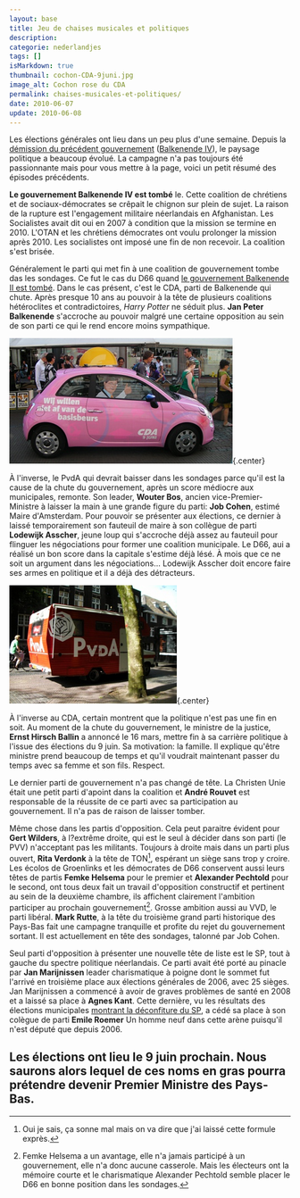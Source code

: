 ```yaml
---
layout: base
title: Jeu de chaises musicales et politiques
description: 
categorie: nederlandjes
tags: []
isMarkdown: true
thumbnail: cochon-CDA-9juni.jpg
image_alt: Cochon rose du CDA
permalink: chaises-musicales-et-politiques/
date: 2010-06-07
update: 2010-06-08
---
```




Les élections générales ont lieu dans un peu plus d'une semaine. Depuis la [démission du précédent gouvernement](/balkenende-iv-est-tombe) ([Balkenende IV](/nieuw-kabinet-balkenende-iv)), le paysage politique a beaucoup évolué. La campagne n'a pas toujours été passionnante mais pour vous mettre à la page, voici un petit résumé des épisodes précédents.

**Le gouvernement Balkenende IV est tombé** le. Cette coalition de chrétiens et de sociaux-démocrates se crêpait le chignon sur plein de sujet. La raison de la rupture est l'engagement militaire néerlandais en Afghanistan. Les Socialistes avait dit oui en 2007 à condition que la mission se termine en 2010. L'OTAN et les chrétiens démocrates ont voulu prolonger la mission après 2010. Les socialistes ont imposé une fin de non recevoir. La coalition s'est brisée.

Généralement le parti qui met fin à une coalition de gouvernement tombe das les sondages. Ce fut le cas du D66 quand [le gouvernement Balkenende II est tombé](/balkenende-ii-est-tombe). Dans le cas présent, c'est le CDA, parti de Balkenende qui chute. Après presque 10 ans au pouvoir à la tête de plusieurs coalitions hétéroclites et contradictoires, *Harry Potter* ne séduit plus. **Jan Peter Balkenende** s'accroche au pouvoir malgré une certaine opposition au sein de son parti ce qui le rend encore moins sympathique.

![Cochon rose du CDA](cochon-CDA-9juni.jpg){.center}

À l'inverse, le PvdA qui devrait baisser dans les sondages parce qu'il est la cause de la chute du gouvernement, après un score médiocre aux municipales, remonte. Son leader, **Wouter Bos**, ancien vice-Premier-Ministre à laisser la main à une grande figure du parti: **Job Cohen**, estimé Maire d'Amsterdam. Pour pouvoir se présenter aux élections, ce dernier à laissé temporairement son fauteuil de maire à son collègue de parti **Lodewijk Asscher**, jeune loup qui s'accroche déjà assez au fauteuil pour flinguer les négociations pour former une coalition municipale. Le D66, aui a réalisé un bon score dans la capitale s'estime déjà lésé. À mois que ce ne soit un argument dans les négociations... Lodewijk Asscher doit encore faire ses armes en politique et il a déjà des détracteurs.

![caravane du PvdA](caravane-pvda.jpg){.center}

À l'inverse au CDA, certain montrent que la politique n'est pas une fin en soit. Au moment de la chute du gouvernement, le ministre de la justice, **Ernst Hirsch Ballin** a annoncé le 16 mars, mettre fin à sa carrière politique à l'issue des élections du 9 juin. Sa motivation: la famille. Il explique qu'être ministre prend beaucoup de temps et qu'il voudrait maintenant passer du temps avec sa femme et son fils. Respect.

Le dernier parti de gouvernement n'a pas changé de tête. La Christen Unie était une petit parti d'apoint dans la coalition et **André Rouvet** est responsable de la réussite de ce parti avec sa participation au gouvernement. Il n'a pas de raison de laisser tomber.

Même chose dans les partis d'opposition. Cela peut paraitre évident pour **Gert Wilders**, à l?extrême droite, qui est le seul à décider dans son parti (le PVV) n'acceptant pas les militants. Toujours à droite mais dans un parti plus ouvert, **Rita Verdonk** à la tête de TON[^1], espérant un siège sans trop y croire. Les écolos de Groenlinks et les démocrates de D66 conservent aussi leurs têtes de partis **Femke Helsema** pour le premier et **Alexander Pechtold** pour le second, ont tous deux fait un travail d'opposition constructif et pertinent au sein de la deuxième chambre, ils affichent clairement l'ambition participer au prochain gouvernement[^2]. Grosse ambition aussi au VVD, le parti libéral. **Mark Rutte**, à la tête du troisième grand parti historique des Pays-Bas fait une campagne tranquille et profite du rejet du gouvernement sortant. Il est actuellement en tête des sondages, talonné par Job Cohen.

Seul parti d'opposition à présenter une nouvelle tête de liste est le SP, tout à gauche du spectre politique néerlandais. Ce parti avait été porté au pinacle par **Jan Marijnissen** leader charismatique à poigne dont le sommet fut l'arrivé en troisième place aux élections générales de 2006, avec 25 sièges. Jan Marijnissen a commencé à avoir de graves problèmes de santé en 2008 et a laissé sa place à **Agnes Kant**. Cette dernière, vu les résultats des élections municipales [montrant la déconfiture du SP](/les-pays-bas-basculent-a-droite), a cédé sa place à son colègue de parti **Emile Roemer** Un homme neuf dans cette arène puisqu'il n'est député que depuis 2006.

Les élections ont lieu le 9 juin prochain. Nous saurons alors lequel de ces noms en gras pourra prétendre devenir **Premier Ministre des Pays-Bas**.
---
[^1]: Oui je sais, ça sonne mal mais on va dire que j'ai laissé cette formule exprès.
[^2]: Femke Helsema a un avantage, elle n'a jamais participé à un gouvernement, elle n'a donc aucune casserole. Mais les électeurs ont la mémoire courte et le charismatique Alexander Pechtold semble placer le D66 en bonne position dans les sondages.